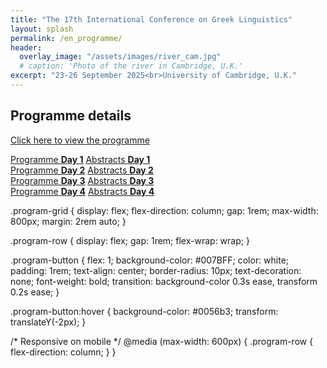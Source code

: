 ```yaml
---
title: "The 17th International Conference on Greek Linguistics"
layout: splash
permalink: /en_programme/
header:
  overlay_image: "/assets/images/river_cam.jpg"
  # caption: 'Photo of the river in Cambridge, U.K.'
excerpt: "23-26 September 2025<br>University of Cambridge, U.K."
---
```


## Programme details

[Click here to view the programme](/downloads/Programme_07_06.pdf)

<div class="program-grid">
  <div class="program-row">
    <a class="program-button" href="/downloads/Programme_07_06_1-2.pdf">Programme <strong>Day 1</strong></a>
    <a class="program-button" href="/downloads/tues_1-2.pdf">Abstracts <strong>Day 1</strong></a>
  </div>
  <div class="program-row">
    <a class="program-button" href="/downloads/Programme_07_06_3-5.pdf">Programme <strong>Day 2</strong></a>
    <a class="program-button" href="/downloads/wed_3-5.pdf">Abstracts <strong>Day 2</strong></a>
  </div>
  <div class="program-row">
    <a class="program-button" href="/downloads/Programme_07_06_6-8.pdf">Programme <strong>Day 3</strong></a>
    <a class="program-button" href="/downloads/thurs_6-8.pdf">Abstracts <strong>Day 3</strong></a>
  </div>
  <div class="program-row">
    <a class="program-button" href="/downloads/Programme_07_06_9-10.pdf">Programme <strong>Day 4</strong></a>
    <a class="program-button" href="/downloads/fri_9-10.pdf">Abstracts <strong>Day 4</strong></a>
  </div>
</div>


.program-grid {
  display: flex;
  flex-direction: column;
  gap: 1rem;
  max-width: 800px;
  margin: 2rem auto;
}

.program-row {
  display: flex;
  gap: 1rem;
  flex-wrap: wrap;
}

.program-button {
  flex: 1;
  background-color: #007BFF;
  color: white;
  padding: 1rem;
  text-align: center;
  border-radius: 10px;
  text-decoration: none;
  font-weight: bold;
  transition: background-color 0.3s ease, transform 0.2s ease;
}

.program-button:hover {
  background-color: #0056b3;
  transform: translateY(-2px);
}

/* Responsive on mobile */
@media (max-width: 600px) {
  .program-row {
    flex-direction: column;
  }
}


